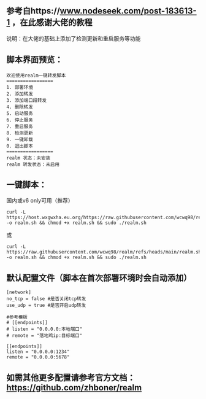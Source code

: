 ## 参考自https://www.nodeseek.com/post-183613-1 ，在此感谢大佬的教程

说明：在大佬的基础上添加了检测更新和重启服务等功能

## 脚本界面预览：

```
欢迎使用realm一键转发脚本
=================
1. 部署环境
2. 添加转发
3. 添加端口段转发
4. 删除转发
5. 启动服务
6. 停止服务
7. 重启服务
8. 检测更新
9. 一键卸载
0. 退出脚本
=================
realm 状态：未安装
realm 转发状态：未启用
```
## 一键脚本：
国内或v6 only可用（推荐）
```
curl -L https://host.wxgwxha.eu.org/https://raw.githubusercontent.com/wcwq98/realm/refs/heads/main/realm.sh -o realm.sh && chmod +x realm.sh && sudo ./realm.sh
```
或
```
curl -L https://raw.githubusercontent.com/wcwq98/realm/refs/heads/main/realm.sh -o realm.sh && chmod +x realm.sh && sudo ./realm.sh
```
## 默认配置文件（脚本在首次部署环境时会自动添加）
```
[network]
no_tcp = false #是否关闭tcp转发
use_udp = true #是否开启udp转发

#参考模板
# [[endpoints]]
# listen = "0.0.0.0:本地端口"
# remote = "落地鸡ip:目标端口"

[[endpoints]]
listen = "0.0.0.0:1234"
remote = "0.0.0.0:5678"
```


## 如需其他更多配置请参考官方文档： https://github.com/zhboner/realm
